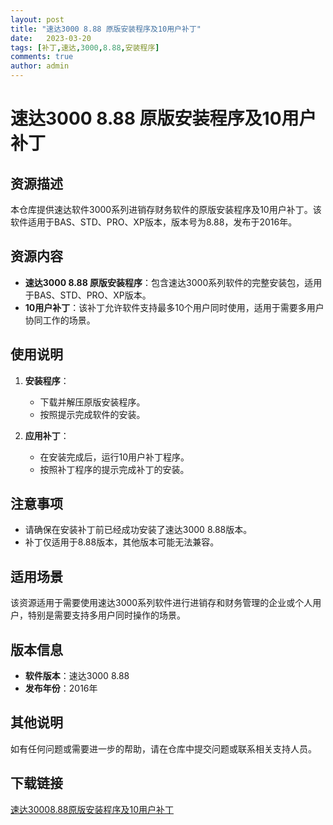 ```yaml
---
layout: post
title: "速达3000 8.88 原版安装程序及10用户补丁"
date:   2023-03-20
tags: [补丁,速达,3000,8.88,安装程序]
comments: true
author: admin
---
```

# 速达3000 8.88 原版安装程序及10用户补丁

## 资源描述

本仓库提供速达软件3000系列进销存财务软件的原版安装程序及10用户补丁。该软件适用于BAS、STD、PRO、XP版本，版本号为8.88，发布于2016年。

## 资源内容

- **速达3000 8.88 原版安装程序**：包含速达3000系列软件的完整安装包，适用于BAS、STD、PRO、XP版本。
- **10用户补丁**：该补丁允许软件支持最多10个用户同时使用，适用于需要多用户协同工作的场景。

## 使用说明

1. **安装程序**：
   - 下载并解压原版安装程序。
   - 按照提示完成软件的安装。

2. **应用补丁**：
   - 在安装完成后，运行10用户补丁程序。
   - 按照补丁程序的提示完成补丁的安装。

## 注意事项

- 请确保在安装补丁前已经成功安装了速达3000 8.88版本。
- 补丁仅适用于8.88版本，其他版本可能无法兼容。

## 适用场景

该资源适用于需要使用速达3000系列软件进行进销存和财务管理的企业或个人用户，特别是需要支持多用户同时操作的场景。

## 版本信息

- **软件版本**：速达3000 8.88
- **发布年份**：2016年

## 其他说明

如有任何问题或需要进一步的帮助，请在仓库中提交问题或联系相关支持人员。

## 下载链接

[速达30008.88原版安装程序及10用户补丁](https://pan.quark.cn/s/69a22f250880)